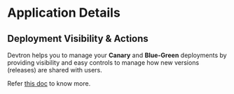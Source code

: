 # Application Details




## Deployment Visibility & Actions

Devtron helps you to manage your **Canary** and **Blue-Green** deployments by providing visibility and easy controls to manage how new versions (releases) are shared with users.

Refer [this doc](../creating-application/deployment-visibility.md) to know more.